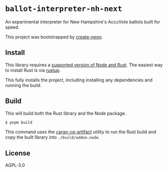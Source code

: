 # `ballot-interpreter-nh-next`

An experimental interpreter for New Hampshire's AccuVote ballots built for
speed.

This project was bootstrapped by
[create-neon](https://www.npmjs.com/package/create-neon).

## Install

This library requires a
[supported version of Node and Rust](https://github.com/neon-bindings/neon#platform-support).
The easiest way to install Rust is via [rustup](https://rustup.rs/).

This fully installs the project, including installing any dependencies and
running the build.

## Build

This will build both the Rust library and the Node package.

```sh
$ pnpm build
```

This command uses the
[cargo-cp-artifact](https://github.com/neon-bindings/cargo-cp-artifact) utility
to run the Rust build and copy the built library into `./build/addon.node`.

## License

AGPL-3.0
